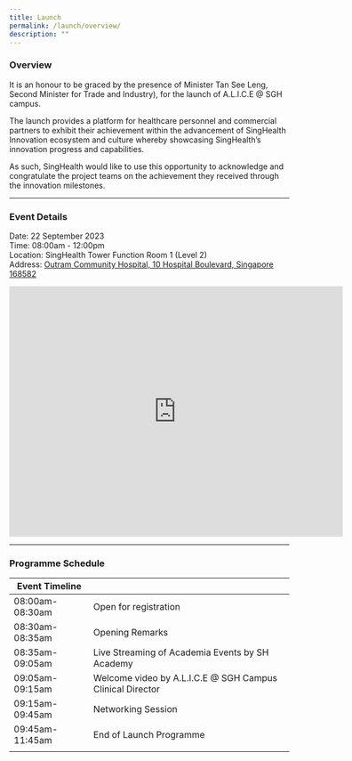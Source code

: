 ```yaml
---
title: Launch
permalink: /launch/overview/
description: ""
---
```

### Overview

It is an honour to be graced by the presence of Minister Tan See Leng, Second Minister for Trade and Industry), for the launch of A.L.I.C.E @ SGH campus. 

The launch provides a platform for healthcare personnel and commercial partners to exhibit their achievement  within the advancement of SingHealth Innovation ecosystem and culture whereby showcasing  SingHealth’s innovation progress and capabilities. 

As such, SingHealth would like to use this opportunity to acknowledge and congratulate the project teams on the achievement they received through the innovation milestones.

----------

### Event Details

Date: 22 September 2023 <br>
Time: 08:00am - 12:00pm <br>
Location: SingHealth Tower Function Room 1 (Level 2) <br>
Address: [Outram Community Hospital, 10 Hospital Boulevard, Singapore 168582](https://www.google.com/maps/place/Outram+Community+Hospital+(OCH)/@1.2777357,103.8329978,17z/data=!3m2!4b1!5s0x31da196fa728f667:0x59d7764c0ac271b3!4m6!3m5!1s0x31da196fa92a95e9:0xfa001f010b954c3b!8m2!3d1.2777303!4d103.8355781!16s%2Fg%2F11c2k7h479?entry=ttu) <br>

<iframe src="https://www.google.com/maps/embed?pb=!1m18!1m12!1m3!1d3988.8262596362897!2d103.83557809999999!3d1.2777303!2m3!1f0!2f0!3f0!3m2!1i1024!2i768!4f13.1!3m3!1m2!1s0x31da196fa92a95e9%3A0xfa001f010b954c3b!2sOutram%20Community%20Hospital%20(OCH)!5e0!3m2!1sen!2ssg!4v1691975711549!5m2!1sen!2ssg" width="600" height="450" style="border:0;" allowfullscreen="" loading="lazy"></iframe>

-----------

### Programme Schedule

| Event Timeline|  |
| -------- | -------- | 
| 08:00am-08:30am | Open for registration |
| 08:30am-08:35am | Opening Remarks |
| 08:35am-09:05am | Live Streaming of Academia Events by SH Academy |
| 09:05am-09:15am | Welcome video by A.L.I.C.E @ SGH Campus Clinical Director | 
| 09:15am-09:45am | Networking Session | 
| 09:45am-11:45am | End of Launch Programme | 
 | | |